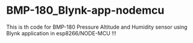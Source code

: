 # BMP-180_Blynk-app-nodemcu
This is th code for BMP-180 Pressure Altitude and Humidity sensor using Blynk application in esp8266/NODE-MCU !!!

